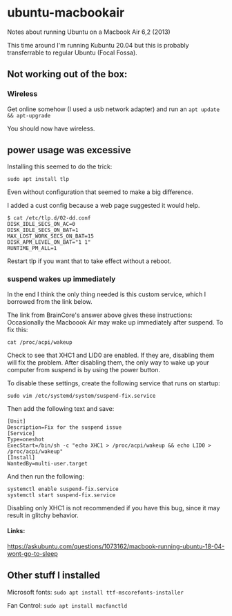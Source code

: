# ubuntu-macbookair
Notes about running Ubuntu on a Macbook Air 6,2 (2013)

This time around I'm running Kubuntu 20.04 but this is probably transferrable to regular Ubuntu (Focal Fossa).

## Not working out of the box:

### Wireless

Get online somehow (I used a usb network adapter) and run an `apt update && apt-upgrade`

You should now have wireless.

## power usage was excessive

Installing this seemed to do the trick:

`sudo apt install tlp`

Even without configuration that seemed to make a big difference. 

I added a cust config because a web page suggested it would help.

```
$ cat /etc/tlp.d/02-dd.conf 
DISK_IDLE_SECS_ON_AC=0
DISK_IDLE_SECS_ON_BAT=1
MAX_LOST_WORK_SECS_ON_BAT=15
DISK_APM_LEVEL_ON_BAT="1 1"
RUNTIME_PM_ALL=1
```

Restart tlp if you want that to take effect without a reboot.

### suspend wakes up immediately

In the end I think the only thing needed is this custom service, which I borrowed from the link below. 


The link from BrainCore's answer above gives these instructions: Occasionally the Macboook Air may wake up immediately after suspend. To fix this:

`cat /proc/acpi/wakeup`

Check to see that XHC1 and LID0 are enabled. If they are, disabling them will fix the problem. After disabling them, the only way to wake up your computer from suspend is by using the power button.

To disable these settings, create the following service that runs on startup:

`sudo vim /etc/systemd/system/suspend-fix.service`

Then add the following text and save:

```
[Unit]
Description=Fix for the suspend issue
[Service]
Type=oneshot 
ExecStart=/bin/sh -c "echo XHC1 > /proc/acpi/wakeup && echo LID0 > /proc/acpi/wakeup"
[Install]
WantedBy=multi-user.target
```

And then run the following:

```
systemctl enable suspend-fix.service
systemctl start suspend-fix.service
```

Disabling only XHC1 is not recommended if you have this bug, since it may result in glitchy behavior.


#### Links:
https://askubuntu.com/questions/1073162/macbook-running-ubuntu-18-04-wont-go-to-sleep


## Other stuff I installed

Microsoft fonts: 
`sudo apt install ttf-mscorefonts-installer`

Fan Control:
`sudo apt install macfanctld`